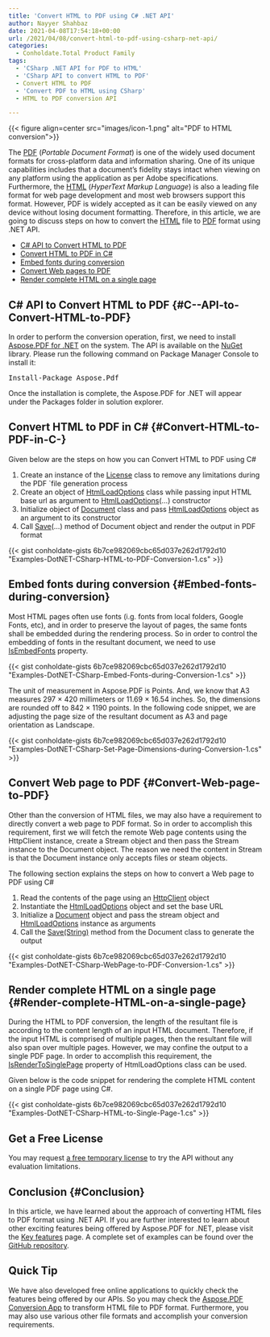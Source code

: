 ```yaml
---
title: 'Convert HTML to PDF using C# .NET API'
author: Nayyer Shahbaz
date: 2021-04-08T17:54:18+00:00
url: /2021/04/08/convert-html-to-pdf-using-csharp-net-api/
categories:
  - Conholdate.Total Product Family
tags:
  - 'CSharp .NET API for PDF to HTML'
  - 'CSharp API to convert HTML to PDF'
  - Convert HTML to PDF
  - 'Convert PDF to HTML using CSharp'
  - HTML to PDF conversion API

---
```



{{< figure align=center src="images/icon-1.png" alt="PDF to HTML conversion">}}
 

The [PDF][2] (_Portable Document Format_) is one of the widely used document formats for cross-platform data and information sharing. One of its unique capabilities includes that a document&#8217;s fidelity stays intact when viewing on any platform using the application as per Adobe specifications. Furthermore, the [HTML][3] (_HyperText Markup Language_) is also a leading file format for web page development and most web browsers support this format. However, PDF is widely accepted as it can be easily viewed on any device without losing document formatting. Therefore, in this article, we are going to discuss steps on how to convert the [HTML][3] file to [PDF][2] format using .NET API.

  * [C# API to Convert HTML to PDF][4]
  * [Convert HTML to PDF in C#][5]
  * [Embed fonts during conversion][6]
  * [Convert Web pages to PDF][7]
  * [Render complete HTML on a single page][8]

## C# API to Convert HTML to PDF {#C--API-to-Convert-HTML-to-PDF}

In order to perform the conversion operation, first, we need to install [Aspose.PDF for .NET][9] on the system. The API is available on the [NuGet][10] library. Please run the following command on Package Manager Console to install it:

<pre class="EnlighterJSRAW" data-enlighter-language="generic" data-enlighter-theme="" data-enlighter-highlight="" data-enlighter-linenumbers="" data-enlighter-lineoffset="" data-enlighter-title="" data-enlighter-group="">Install-Package Aspose.Pdf</pre>

Once the installation is complete, the Aspose.PDF for .NET will appear under the Packages folder in solution explorer. 

## Convert HTML to PDF in C# {#Convert-HTML-to-PDF-in-C-}

Given below are the steps on how you can Convert HTML to PDF using C#

<ol type="1">
  <li>
    Create an instance of the <a href="https://apireference.aspose.com/pdf/net/aspose.pdf/license">License</a> class to remove any limitations during the PDF `file generation process
  </li>
  <li>
    Create an object of <a href="https://apireference.aspose.com/pdf/net/aspose.pdf/htmlloadoptions">HtmlLoadOptions</a> class while passing input HTML base url as argument to <a href="https://apireference.aspose.com/pdf/net/aspose.pdf/htmlloadoptions">HtmlLoadOptions</a>(&#8230;) constructor
  </li>
  <li>
    Initialize object of <a href="https://apireference.aspose.com/pdf/net/aspose.pdf/document">Document</a> class and pass <a href="https://apireference.aspose.com/pdf/net/aspose.pdf/htmlloadoptions">HtmlLoadOptions</a> object as an argument to its constructor
  </li>
  <li>
    Call <a href="https://apireference.aspose.com/pdf/net/aspose.pdf.document/save/methods/4">Save</a>(&#8230;) method of Document object and render the output in PDF format
  </li>
</ol>

{{< gist conholdate-gists 6b7ce982069cbc65d037e262d1792d10 "Examples-DotNET-CSharp-HTML-to-PDF-Conversion-1.cs" >}}

## Embed fonts during conversion {#Embed-fonts-during-conversion}

Most HTML pages often use fonts (i.g. fonts from local folders, Google Fonts, etc), and in order to preserve the layout of pages, the same fonts shall be embedded during the rendering process. So in order to control the embedding of fonts in the resultant document, we need to use [IsEmbedFonts][11] property.

{{< gist conholdate-gists 6b7ce982069cbc65d037e262d1792d10 "Examples-DotNET-CSharp-Embed-Fonts-during-Conversion-1.cs" >}}

The unit of measurement in Aspose.PDF is Points. And, we know that A3 measures 297 × 420 millimeters or 11.69 × 16.54 inches. So, the dimensions are rounded off to 842 × 1190 points. In the following code snippet, we are adjusting the page size of the resultant document as A3 and page orientation as Landscape.

{{< gist conholdate-gists 6b7ce982069cbc65d037e262d1792d10 "Examples-DotNET-CSharp-Set-Page-Dimensions-during-Conversion-1.cs" >}}

## Convert Web page to PDF {#Convert-Web-page-to-PDF}

Other than the conversion of HTML files, we may also have a requirement to directly convert a web page to PDF format. So in order to accomplish this requirement, first we will fetch the remote Web page contents using the HttpClient instance, create a Stream object and then pass the Stream instance to the Document object. The reason we need the content in Stream is that the Document instance only accepts files or steam objects.

The following section explains the steps on how to convert a Web page to PDF using C# 

  1. Read the contents of the page using an [HttpClient][12] object
  2. Instantiate the&nbsp;[][13][HtmlLoadOptions][13]&nbsp;object and set the base URL
  3. Initialize a [Document][14] object and pass the stream object and [HtmlLoadOptions][13] instance as arguments
  4. Call the [Save(String)][15] method from the Document class to generate the output

{{< gist conholdate-gists 6b7ce982069cbc65d037e262d1792d10 "Examples-DotNET-CSharp-WebPage-to-PDF-Conversion-1.cs" >}}

## Render complete HTML on a single page {#Render-complete-HTML-on-a-single-page}

During the HTML to PDF conversion, the length of the resultant file is according to the content length of an input HTML document. Therefore, if the input HTML is comprised of multiple pages, then the resultant file will also span over multiple pages. However, we may confine the output to a single PDF page. In order to accomplish this requirement, the [IsRenderToSinglePage][16] property of HtmlLoadOptions class can be used.

Given below is the code snippet for rendering the complete HTML content on a single PDF page using C#.

{{< gist conholdate-gists 6b7ce982069cbc65d037e262d1792d10 "Examples-DotNET-CSharp-HTML-to-Single-Page-1.cs" >}}

## Get a Free License

You may request&nbsp;<a rel="noreferrer noopener" href="https://purchase.aspose.com/temporary-license" >a free temporary license</a>&nbsp;to try the API without any evaluation limitations.

## Conclusion {#Conclusion}

In this article, we have learned about the approach of converting HTML files to PDF format using .NET API. If you are further interested to learn about other exciting features being offered by Aspose.PDF for .NET, please visit the [Key features][17] page. A complete set of examples can be found over the [GitHub repository][18].

## Quick Tip

We have also developed free online applications to quickly check the features being offered by our APIs. So you may check the [Aspose.PDF Conversion App][19] to transform HTML file to PDF format. Furthermore, you may also use various other file formats and accomplish your conversion requirements.

 [1]: https://blog.conholdate.com/wp-content/uploads/sites/27/2021/04/icon-1.png
 [2]: https://docs.fileformat.com/pdf/
 [3]: https://docs.fileformat.com/web/html/
 [4]: #C--API-to-Convert-HTML-to-PDF
 [5]: #Convert-HTML-to-PDF-in-C-
 [6]: #Embed-fonts-during-conversion
 [7]: #Convert-Web-page-to-PDF
 [8]: #Render-complete-HTML-on-a-single-page
 [9]: https://products.aspose.com/pdf/net
 [10]: https://www.nuget.org/packages/Aspose.PDF/
 [11]: https://apireference.aspose.com/pdf/net/aspose.pdf/htmlloadoptions/properties/isembedfonts
 [12]: https://docs.microsoft.com/en-us/dotnet/api/system.net.http.httpclient?view=net-5.0
 [13]: https://apireference.aspose.com/pdf/net/aspose.pdf/htmlloadoptions
 [14]: https://apireference.aspose.com/pdf/net/aspose.pdf/document
 [15]: https://apireference.aspose.com/pdf/net/aspose.pdf.document/save/methods/4
 [16]: https://apireference.aspose.com/pdf/net/aspose.pdf/htmlloadoptions/properties/isrendertosinglepage
 [17]: https://docs.aspose.com/pdf/net/key-features/
 [18]: https://github.com/aspose-pdf/Aspose.Pdf-for-.NET
 [19]: https://products.aspose.app/pdf/conversion





